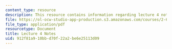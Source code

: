 ```yaml
---
content_type: resource
description: This resource contains information regarding lecture 4 notes.
file: https://ol-ocw-studio-app-production.s3.amazonaws.com/courses/2-682-acoustical-oceanography-spring-2012/912f81a910bbd70f22a2be6e25113d09_MIT2_682S12_lec04.pdf
file_type: application/pdf
resourcetype: Document
title: Lecture 4 Notes
uid: 912f81a9-10bb-d70f-22a2-be6e25113d09
---
```

